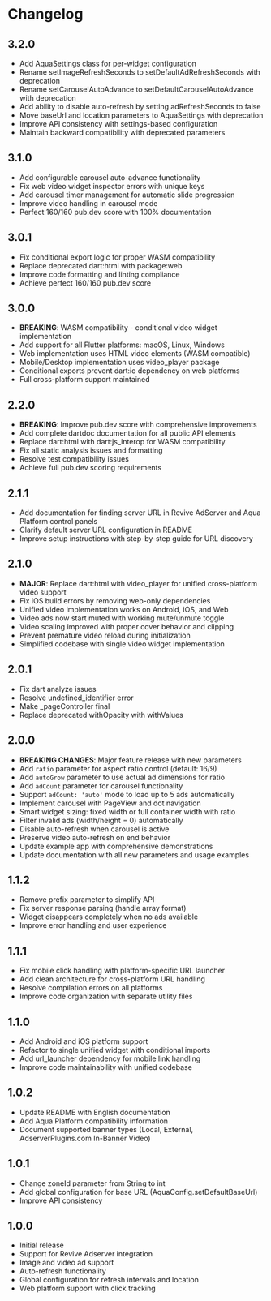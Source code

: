 # Changelog

## 3.2.0

* Add AquaSettings class for per-widget configuration
* Rename setImageRefreshSeconds to setDefaultAdRefreshSeconds with deprecation
* Rename setCarouselAutoAdvance to setDefaultCarouselAutoAdvance with deprecation
* Add ability to disable auto-refresh by setting adRefreshSeconds to false
* Move baseUrl and location parameters to AquaSettings with deprecation
* Improve API consistency with settings-based configuration
* Maintain backward compatibility with deprecated parameters

## 3.1.0

* Add configurable carousel auto-advance functionality
* Fix web video widget inspector errors with unique keys
* Add carousel timer management for automatic slide progression
* Improve video handling in carousel mode
* Perfect 160/160 pub.dev score with 100% documentation

## 3.0.1

* Fix conditional export logic for proper WASM compatibility
* Replace deprecated dart:html with package:web
* Improve code formatting and linting compliance
* Achieve perfect 160/160 pub.dev score

## 3.0.0

* **BREAKING**: WASM compatibility - conditional video widget implementation
* Add support for all Flutter platforms: macOS, Linux, Windows
* Web implementation uses HTML video elements (WASM compatible)
* Mobile/Desktop implementation uses video_player package
* Conditional exports prevent dart:io dependency on web platforms
* Full cross-platform support maintained

## 2.2.0

* **BREAKING**: Improve pub.dev score with comprehensive improvements
* Add complete dartdoc documentation for all public API elements
* Replace dart:html with dart:js_interop for WASM compatibility
* Fix all static analysis issues and formatting
* Resolve test compatibility issues
* Achieve full pub.dev scoring requirements

## 2.1.1

* Add documentation for finding server URL in Revive AdServer and Aqua Platform control panels
* Clarify default server URL configuration in README
* Improve setup instructions with step-by-step guide for URL discovery

## 2.1.0

* **MAJOR**: Replace dart:html with video_player for unified cross-platform video support
* Fix iOS build errors by removing web-only dependencies
* Unified video implementation works on Android, iOS, and Web
* Video ads now start muted with working mute/unmute toggle
* Video scaling improved with proper cover behavior and clipping
* Prevent premature video reload during initialization
* Simplified codebase with single video widget implementation

## 2.0.1

* Fix dart analyze issues
* Resolve undefined_identifier error
* Make _pageController final
* Replace deprecated withOpacity with withValues

## 2.0.0

* **BREAKING CHANGES**: Major feature release with new parameters
* Add `ratio` parameter for aspect ratio control (default: 16/9)
* Add `autoGrow` parameter to use actual ad dimensions for ratio
* Add `adCount` parameter for carousel functionality
* Support `adCount: 'auto'` mode to load up to 5 ads automatically
* Implement carousel with PageView and dot navigation
* Smart widget sizing: fixed width or full container width with ratio
* Filter invalid ads (width/height = 0) automatically
* Disable auto-refresh when carousel is active
* Preserve video auto-refresh on end behavior
* Update example app with comprehensive demonstrations
* Update documentation with all new parameters and usage examples

## 1.1.2

* Remove prefix parameter to simplify API
* Fix server response parsing (handle array format)
* Widget disappears completely when no ads available
* Improve error handling and user experience

## 1.1.1

* Fix mobile click handling with platform-specific URL launcher
* Add clean architecture for cross-platform URL handling
* Resolve compilation errors on all platforms
* Improve code organization with separate utility files

## 1.1.0

* Add Android and iOS platform support
* Refactor to single unified widget with conditional imports
* Add url_launcher dependency for mobile link handling
* Improve code maintainability with unified codebase

## 1.0.2

* Update README with English documentation
* Add Aqua Platform compatibility information
* Document supported banner types (Local, External, AdserverPlugins.com In-Banner Video)

## 1.0.1

* Change zoneId parameter from String to int
* Add global configuration for base URL (AquaConfig.setDefaultBaseUrl)
* Improve API consistency

## 1.0.0

* Initial release
* Support for Revive Adserver integration
* Image and video ad support
* Auto-refresh functionality
* Global configuration for refresh intervals and location
* Web platform support with click tracking